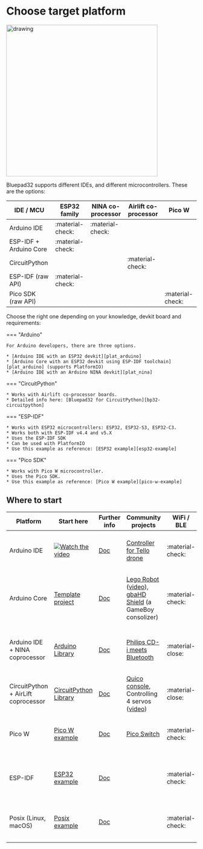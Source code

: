# Choose target platform

<img src="https://github.com/ricardoquesada/bluepad32/blob/main/docs/images/bluepad32-logo.png?raw=true" alt="drawing" width="400"/>

Bluepad32 supports different IDEs, and different microcontrollers. These are the options:

| IDE / MCU               | ESP32 family     | NINA co-processor | Airlift co-processor | Pico W           |
|-------------------------|------------------|-------------------|----------------------|------------------|
| Arduino IDE             | :material-check: | :material-check:  |                      |                  |
| ESP-IDF + Arduino Core  | :material-check: |                   |                      |                  |
| CircuitPython           |                  |                   | :material-check:     |                  |
| ESP-IDF (raw API)       | :material-check: |                   |                      |                  |
| Pico SDK (raw API)      |                  |                   |                      | :material-check: |

Choose the right one depending on your knowledge, devkit board and requirements:

=== "Arduino"

    For Arduino developers, there are three options.

    * [Arduino IDE with an ESP32 devkit][plat_arduino]
    * [Arduino Core with an ESP32 devkit using ESP-IDF toolchain][plat_arduino] (supports PlatformIO)
    * [Arduino IDE with an Arduino NINA devkit][plat_nina]

=== "CircuitPython"

    * Works with Airlift co-processor boards.
    * Detailed info here: [Bluepad32 for CircuitPython][bp32-circuitpython]

=== "ESP-IDF"

    * Works with ESP32 microcontrollers: ESP32, ESP32-S3, ESP32-C3.
    * Works both with ESP-IDF v4.4 and v5.X
    * Uses the ESP-IDF SDK
    * Can be used with PlatformIO
    * Use this example as reference: [ESP32 example][esp32-example]

=== "Pico SDK"

    * Works with Pico W microcontroller.
    * Uses the Pico SDK.
    * Use this example as reference: [Pico W example][pico-w-example]

## Where to start

| Platform                            | Start here                                                        | Further info        | Community projects                                                                                        | WiFi / BLE       | Other Features                                                      |
|-------------------------------------|-------------------------------------------------------------------|---------------------|-----------------------------------------------------------------------------------------------------------|------------------|---------------------------------------------------------------------|
| Arduino IDE                         | [![Watch the video][youtube_image]](https://youtu.be/0jnY-XXiD8Q) | [Doc][plat_arduino] | [Controller for Tello drone][tello]                                                                       | :material-check: | Easy to debug, familiar IDE, Arduino libraries                      |
| Arduino Core                        | [Template project][esp-idf-bluepad32-arduino]                     | [Doc][plat_arduino] | [Lego Robot][esp32_example] ([video][esp32_video]), [gbaHD Shield][esp32_example2] (a GameBoy consolizer) | :material-check: | Very easy to debug, console, Arduino libraries, ESP-IDF, PlatformIO |
| Arduino IDE + NINA coprocessor      | [Arduino Library][bp32-arduino]                                   | [Doc][plat_nina]    | [Philips CD-i meets Bluetooth][nina_example]                                                              | :material-close: | Difficult to debug, familiar IDE, Arduino libraries, **deprecated** |
| CircuitPython + AirLift coprocessor | [CircuitPython Library][bp32-circuitpython]                       | [Doc][plat_airlift] | [Quico console][airlift_example], Controlling 4 servos ([video][airlift_video])                           | :material-close: | Difficult to debug, easy to program, CircuitPython libraries        |
| Pico W                              | [Pico W example][pico-w-example]                                  | [Doc][plat_custom]  | [Pico Switch][pico_switch]                                                                                | :material-check: | Very easy to debug, for advanced developers, Pico SDK               |
| ESP-IDF                             | [ESP32 example][esp32-example]                                    | [Doc][plat_custom]  |                                                                                                           | :material-check: | Very easy to debug, for advanced developers, ESP-IDF, PlatformIO    |
| Posix (Linux, macOS)                | [Posix example][posix-example]                                    | [Doc][plat_custom]  |                                                                                                           | :material-check: | Very easy to debug, useful for quick development                    | 

[airlift_example]: https://gitlab.com/ricardoquesada/quico

[airlift_video]: https://twitter.com/makermelissa/status/1482596378282913793

[arduino-esp-idf-example]: https://github.com/ricardoquesada/esp-idf-arduino-bluepad32-template

[arduino-ide-example]: https://www.youtube.com/watch?v=0jnY-XXiD8Q

[bp32-arduino]: https://github.com/ricardoquesada/bluepad32-arduino

[bp32-circuitpython]: https://github.com/ricardoquesada/bluepad32-circuitpython

[esp-idf-bluepad32-arduino]: https://github.com/ricardoquesada/esp-idf-arduino-bluepad32-template

[esp32-example]: https://github.com/ricardoquesada/bluepad32/tree/main/examples/esp32

[esp32_example2]: https://github.com/ManCloud/GBAHD-Shield

[esp32_example]: https://github.com/antonvh/LMS-uart-esp/blob/main/Projects/LMS-ESP32/BluePad32_idf/README.md

[esp32_video]: https://www.instagram.com/p/Ca7T6twKZ0B/

[posix-example]: https://github.com/ricardoquesada/bluepad32/tree/main/examples/posix

[nina_example]: https://eyskens.me/cd-i-meets-bluetooth/

[pico-w-example]: https://github.com/ricardoquesada/bluepad32/tree/main/examples/pico_w

[pico_switch]: https://github.com/juan518munoz/PicoSwitch-WirelessGamepadAdapter

[plat_airlift]: ../plat_airlift

[plat_arduino]: ../plat_arduino

[plat_custom]: ../adding_new_platform

[plat_mightymiggy]: ../plat_mightymiggy

[plat_nina]: ../plat_nina

[plat_unijoysticle]: ../plat_unijoysticle

[tello]: https://github.com/jsolderitsch/ESP32Controller

[youtube_image]: https://lh3.googleusercontent.com/pw/AJFCJaXiDBy3NcQBBB-WFFVCsvYBs8szExsYQVwG5qqBTtKofjzZtJv_6GSL7_LfYRiypF1K0jjjgziXJuxAhoEawvzV84hlbmVTrGeXQYpVnpILZwWkbFi-ccX4lEzEbYXX-UbsEzpHLhO8qGVuwxOl7I_h1Q=-no?authuser=0

[amazon_esp32_devkit]: https://www.amazon.com/s?k=esp32+devkit

[amazon_esp32_s3_devkit]: https://www.amazon.com/s?k=esp32-s3+devkit

[amazon_esp32_c3_devkit]: https://www.amazon.com/s?k=esp32-c3+devkit

[btstack]: https://github.com/bluekitchen/btstack

[arduino_ble_library]: https://www.arduino.cc/reference/en/libraries/arduinoble/

[nano_rp2040]: https://store-usa.arduino.cc/products/arduino-nano-rp2040-connect-with-headers

[nano_33_iot]: https://store-usa.arduino.cc/products/arduino-nano-33-iot

[mkr_wifi]: https://store-usa.arduino.cc/products/arduino-mkr-wifi-1010

[uni_wifi]: https://store-usa.arduino.cc/products/arduino-uno-wifi-rev2

[mkr_vidor_4000]: https://store.arduino.cc/products/arduino-mkr-vidor-4000
